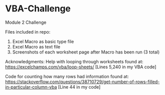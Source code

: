 # VBA-Challenge
Module 2 Challenge

Files included in repo:
  1. Excel Macro as basic type file
  2. Excel Macro as text file
  3. Screenshots of each worksheet page after Macro has been run (3 total)

Acknowledgments:
  Help with looping through worksheets found at: https://excelchamps.com/vba/loop-sheets/ 
  [Lines 5,240 in my VBA code]
  
  Code for counting how many rows had information found at: https://stackoverflow.com/questions/38710729/get-number-of-rows-filled-in-particular-column-vba 
  [Line 44 in my code]
